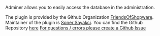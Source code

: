 Adminer allows you to easily access the database in the administration.

The plugin is provided by the Github Organization [FriendsOfShopware](https://github.com/FriendsOfShopware/).
Maintainer of the plugin is [Soner Sayakci](https://github.com/shyim).
You can find the Github Repository [here](https://github.com/FriendsOfShopware/FroshPlatformAdminer)
[For questions / errors please create a Github Issue](https://github.com/FriendsOfShopware/FroshPlatformAdminer/issues/new)
